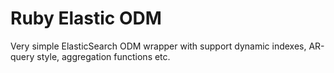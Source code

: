 # Ruby Elastic ODM

Very simple ElasticSearch ODM wrapper with support dynamic indexes, AR-query style, aggregation functions etc.
